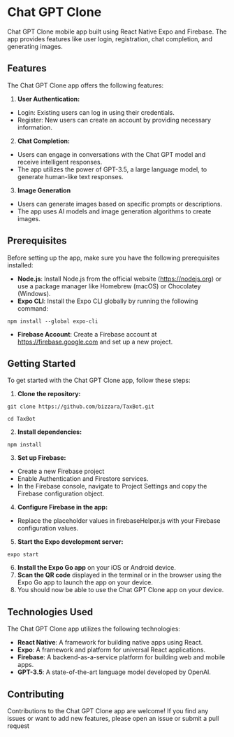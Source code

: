 # Chat GPT Clone

Chat GPT Clone mobile app built using React Native Expo and Firebase. The app provides features like user login, registration, chat completion, and generating images.

## Features

The Chat GPT Clone app offers the following features:

1. **User Authentication:**

-   Login: Existing users can log in using their credentials.
-   Register: New users can create an account by providing necessary information.

2. **Chat Completion:**

-   Users can engage in conversations with the Chat GPT model and receive intelligent responses.
-   The app utilizes the power of GPT-3.5, a large language model, to generate human-like text responses.

3. **Image Generation**

-   Users can generate images based on specific prompts or descriptions.
-   The app uses AI models and image generation algorithms to create images.

## Prerequisites

Before setting up the app, make sure you have the following prerequisites installed:

-   **Node.js**: Install Node.js from the official website (https://nodejs.org) or use a package manager like Homebrew (macOS) or Chocolatey (Windows).
-   **Expo CLI**: Install the Expo CLI globally by running the following command:

```shell
npm install --global expo-cli

```

-   **Firebase Account**: Create a Firebase account at https://firebase.google.com and set up a new project.

## Getting Started

To get started with the Chat GPT Clone app, follow these steps:

1. **Clone the repository:**

```shell
git clone https://github.com/bizzara/TaxBot.git

cd TaxBot
```

2. **Install dependencies:**

```shell
npm install
```

3. **Set up Firebase:**

-   Create a new Firebase project
-   Enable Authentication and Firestore services.
-   In the Firebase console, navigate to Project Settings and copy the Firebase configuration object.

4. **Configure Firebase in the app:**

-   Replace the placeholder values in firebaseHelper.js with your Firebase configuration values.

5. **Start the Expo development server:**

```shell
expo start
```

6. **Install the Expo Go app** on your iOS or Android device.
7. **Scan the QR code** displayed in the terminal or in the browser using the Expo Go app to launch the app on your device.
8. You should now be able to use the Chat GPT Clone app on your device.

## Technologies Used

The Chat GPT Clone app utilizes the following technologies:

-   **React Native**: A framework for building native apps using React.
-   **Expo**: A framework and platform for universal React applications.
-   **Firebase**: A backend-as-a-service platform for building web and mobile apps.
-   **GPT-3.5**: A state-of-the-art language model developed by OpenAI.

## Contributing

Contributions to the Chat GPT Clone app are welcome! If you find any issues or want to add new features, please open an issue or submit a pull request
